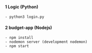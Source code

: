 #### 1 Logic (Python)
```
- python3 login.py
```

#### 2 budget-app (Nodejs)
```
- npm install
- nodemon server (development nodemon)
- npm start


